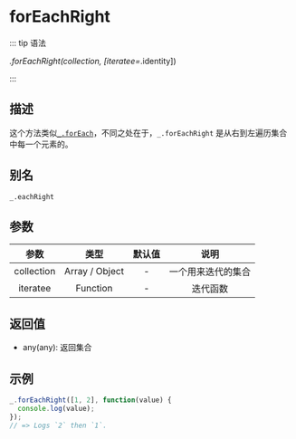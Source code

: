 # forEachRight

::: tip 语法

_.forEachRight(collection, [iteratee=_.identity])

:::

## 描述

这个方法类似[`_.forEach`](/Collection/forEach)，不同之处在于，`_.forEachRight` 是从右到左遍历集合中每一个元素的。

## 别名

`_.eachRight`

## 参数

|    参数    |      类型      | 默认值 |        说明        |
| :--------: | :------------: | :----: | :----------------: |
| collection | Array / Object |   -    | 一个用来迭代的集合 |
|  iteratee  |    Function    |   -    |      迭代函数      |

## 返回值

+ any(any): 返回集合

## 示例

```js
_.forEachRight([1, 2], function(value) {
  console.log(value);
});
// => Logs `2` then `1`.
```
